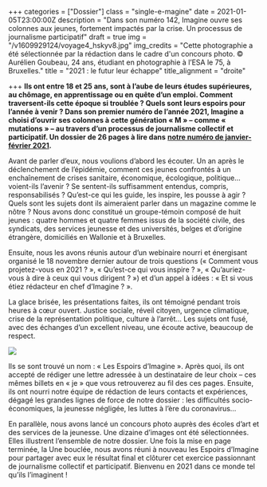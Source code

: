 +++
categories = ["Dossier"]
class = "single-e-magine"
date = 2021-01-05T23:00:00Z
description = "Dans son numéro 142, Imagine ouvre ses colonnes aux jeunes, fortement impactés par la crise. Un processus de journalisme participatif"
draft = true
img = "/v1609929124/voyage4_hskyv8.jpg"
img_credits = "Cette photographie a été sélectionnée par la rédaction dans le cadre d'un concours photo. © Aurélien Goubeau, 24 ans, étudiant en photographie à l’ESA le 75, à Bruxelles."
title = "2021 : le futur leur échappe"
title_alignment = "droite"

+++
**Ils ont entre 18 et 25 ans, sont à l’aube de leurs études supérieures, au chômage, en apprentissage ou en quête d’un emploi. Comment traversent-ils cette époque si troublée ? Quels sont leurs espoirs pour l’année à venir ? Dans son premier numéro de l’année 2021, Imagine a choisi d’ouvrir ses colonnes à cette génération « M » – comme « mutations » – au travers d’un processus de journalisme collectif et participatif. Un dossier de 26 pages à lire dans** [**notre numéro de janvier-février 2021**](https://kiosque.imagine-magazine.com/categorie-produit/numeros/)**.**

Avant de parler d’eux, nous voulions d’abord les écouter. Un an après le déclenchement de l’épidémie, comment ces jeunes confrontés à un enchaînement de crises sanitaire, économique, écologique, politique… voient-ils l’avenir ? Se sentent-ils suffisamment entendus, compris, responsabilisés ? Qu’est-ce qui les guide, les inspire, les pousse à agir ? Quels sont les sujets dont ils aimeraient parler dans un magazine comme le nôtre ? Nous avons donc constitué un groupe-témoin composé de huit jeunes : quatre hommes et quatre femmes issus de la société civile, des syndicats, des services jeunesse et des universités, belges et d’origine étrangère, domiciliés en Wallonie et à Bruxelles.

Ensuite, nous les avons réunis autour d’un webinaire nourri et énergisant organisé le 18 novembre dernier autour de trois questions (« Comment vous projetez-vous en 2021 ? », « Qu’est-ce qui vous inspire ? », « Qu’auriez-vous à dire à ceux qui vous dirigent ? ») et d’un appel à idées : « Et si vous étiez rédacteur en chef d’Imagine ? ».

La glace brisée, les présentations faites, ils ont témoigné pendant trois heures à cœur ouvert. Justice sociale, réveil citoyen, urgence climatique, crise de la représentation politique, culture à l’arrêt… Les sujets ont fusé, avec des échanges d’un excellent niveau, une écoute active, beaucoup de respect.

![](https://res.cloudinary.com/drg3m95yg/image/upload/c_limit,dpr_auto,q_70,w_1000,f_auto/v1609928780/Capture_d_%C3%A9cran_2021-01-05_120659_m7cvyo.jpg)

Ils se sont trouvé un nom : « Les Espoirs d’Imagine ». Après quoi, ils ont accepté de rédiger une lettre adressée à un destinataire de leur choix – ces mêmes billets en « je » que vous retrouverez au fil des ces pages. Ensuite, ils ont nourri notre équipe de rédaction de leurs contacts et expériences, dégagé les grandes lignes de force de notre dossier : les difficultés socio-économiques, la jeunesse négligée, les luttes à l’ère du coronavirus…

En parallèle, nous avons lancé un concours photo auprès des écoles d’art et des services de la jeunesse. Une dizaine d’images ont été sélectionnées. Elles illustrent l’ensemble de notre dossier. Une fois la mise en page terminée, la Une bouclée, nous avons réuni à nouveau les Espoirs d’Imagine pour partager avec eux le résultat final et clôturer cet exercice passionnant de journalisme collectif et participatif. Bienvenu en 2021 dans ce monde tel qu’ils l’imaginent !